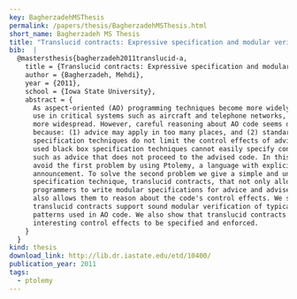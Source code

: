 ```yaml
---
key: BagherzadehMSThesis
permalink: /papers/thesis/BagherzadehMSThesis.html
short_name: Bagherzadeh MS Thesis
title: "Translucid contracts: Expressive specification and modular verification of aspect oriented interfaces"
bib:  |
  @mastersthesis{bagherzadeh2011translucid-a,
    title = {Translucid contracts: Expressive specification and modular verification of aspect oriented interfaces},
    author = {Bagherzadeh, Mehdi},
    year = {2011},
    school = {Iowa State University},
    abstract = {
      As aspect-oriented (AO) programming techniques become more widely used, their
      use in critical systems such as aircraft and telephone networks, will become
      more widespread. However, careful reasoning about AO code seems difficult
      because: (1) advice may apply in too many places, and (2) standard
      specification techniques do not limit the control effects of advice. Commonly
      used black box specification techniques cannot easily specify control effects,
      such as advice that does not proceed to the advised code. In this work we
      avoid the first problem by using Ptolemy, a language with explicit event
      announcement. To solve the second problem we give a simple and understandable
      specification technique, translucid contracts, that not only allows
      programmers to write modular specifications for advice and advised code, but
      also allows them to reason about the code's control effects. We show that
      translucid contracts support sound modular verification of typical interaction
      patterns used in AO code. We also show that translucid contracts allow
      interesting control effects to be specified and enforced.
    }
  }
kind: thesis
download_link: http://lib.dr.iastate.edu/etd/10400/
publication_year: 2011
tags:
  - ptolemy
---
```

